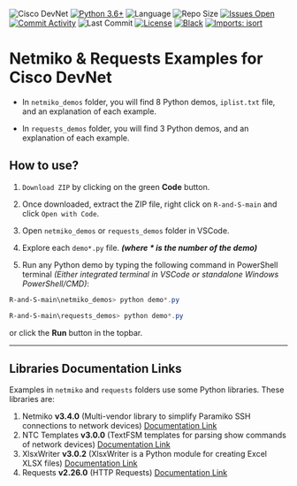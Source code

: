 ![Cisco DevNet](https://img.shields.io/static/v1?logo=Cisco&label=Cisco&message=DevNet&color=00BCEB&style=flat-square)
[![Python 3.6+](https://img.shields.io/badge/Python%203.6+-blue.svg?logo=python&logoColor=yellow&color=black&style=flat-square)](https://www.python.org/downloads)
![Language](https://img.shields.io/github/languages/top/Tes3awy/R-and-S?label=Python&style=flat-square)
![Repo Size](https://img.shields.io/github/repo-size/Tes3awy/R-and-S?label=Repo%20size&style=flat-square)
[![Issues Open](https://img.shields.io/github/issues/Tes3awy/R-and-S?label=Issues&style=flat-square)](https://github.com/Tes3awy/R-and-S/issues)
[![Commit Activity](https://img.shields.io/github/commit-activity/m/Tes3awy/R-and-S?color=orange&label=Commit%20activity&style=flat-square)](https://github.com/Tes3awy/R-and-S)
![Last Commit](https://img.shields.io/github/last-commit/Tes3awy/R-and-S?label=Last%20commit&style=flat-square)
[![License](https://img.shields.io/github/license/Tes3awy/R-and-S?label=License&style=flat-square&color=purple)](https://github.com/Tes3awy/R-and-S/blob/main/LICENSE)
[![Black](https://img.shields.io/badge/code%20style-black-000000.svg?style=flat-square)](https://github.com/psf/black)
[![Imports: isort](https://img.shields.io/badge/%20imports-isort-%231674b1?style=flat-square&labelColor=ef8336)](https://pycqa.github.io/isort/)

# Netmiko & Requests Examples for Cisco DevNet

- In `netmiko_demos` folder, you will find 8 Python demos, `iplist.txt` file, and an explanation of each example.

- In `requests_demos` folder, you will find 3 Python demos, and an explanation of each example.

## How to use?

1. `Download ZIP` by clicking on the green **Code** button.

2. Once downloaded, extract the ZIP file, right click on `R-and-S-main` and click `Open with Code`.

3. Open `netmiko_demos` or `requests_demos` folder in VSCode.

4. Explore each `demo*.py` file. _**(where **\*** is the number of the demo)**_

6. Run any Python demo by typing the following command in PowerShell terminal _(Either integrated terminal in VSCode or standalone Windows PowerShell/CMD)_:

```powershell
R-and-S-main\netmiko_demos> python demo*.py
```

```powershell
R-and-S-main\requests_demos> python demo*.py
```

or click the **Run** button in the topbar.

---

## Libraries Documentation Links

Examples in `netmiko` and `requests` folders use some Python libraries. These libraries are:

1. Netmiko **v3.4.0** (Multi-vendor library to simplify Paramiko SSH connections to network devices) [Documentation Link](https://github.com/ktbyers/netmiko/blob/develop/README.md)
2. NTC Templates **v3.0.0** (TextFSM templates for parsing show commands of network devices) [Documentation Link](https://github.com/networktocode/ntc-templates)
3. XlsxWriter **v3.0.2** (XlsxWriter is a Python module for creating Excel XLSX files) [Documentation Link](https://xlsxwriter.readthedocs.io/)
4. Requests **v2.26.0** (HTTP Requests) [Documentation Link](https://docs.python-requests.org/en/master/)
